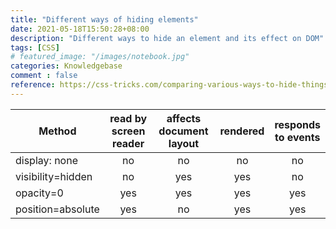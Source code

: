 ```yaml
---
title: "Different ways of hiding elements"
date: 2021-05-18T15:50:28+08:00
description: "Different ways to hide an element and its effect on DOM"
tags: [CSS]
# featured_image: "/images/notebook.jpg"
categories: Knowledgebase
comment : false
reference: https://css-tricks.com/comparing-various-ways-to-hide-things-in-css/
---
```




| Method             | read by<br> screen reader  | affects<br>document layout  | rendered  | responds<br> to events
|---                 |:---:                       |:---:                        |:---:      |:---: 
| display: none      | no                         | no                          | no        | no 
| visibility=hidden  | no                         | yes                         | yes       | no
| opacity=0          | yes                        | yes                         | yes       | yes
| position=absolute  | yes                        | no                          | yes       | yes
